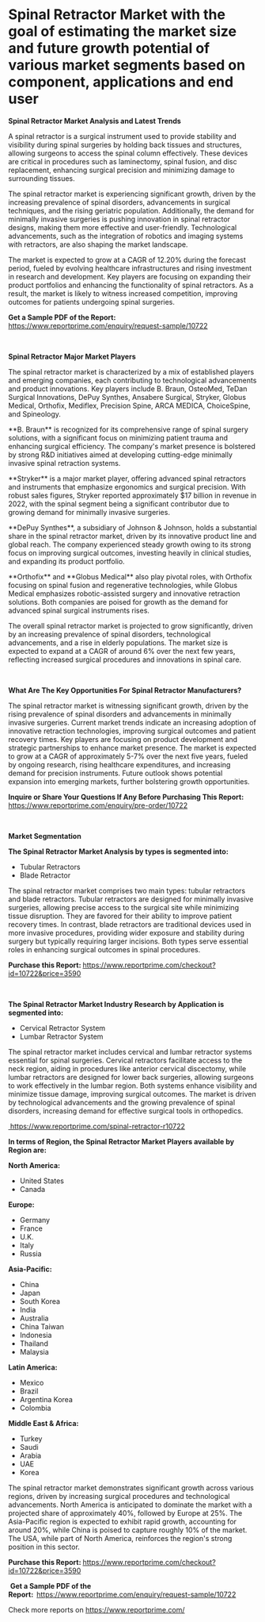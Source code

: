 <p><h1>Spinal Retractor Market with the goal of estimating the market size and future growth potential of various market segments based on component, applications and end user</h1></p><p><strong>Spinal Retractor Market Analysis and Latest Trends</strong></p>
<p><p>A spinal retractor is a surgical instrument used to provide stability and visibility during spinal surgeries by holding back tissues and structures, allowing surgeons to access the spinal column effectively. These devices are critical in procedures such as laminectomy, spinal fusion, and disc replacement, enhancing surgical precision and minimizing damage to surrounding tissues.</p><p>The spinal retractor market is experiencing significant growth, driven by the increasing prevalence of spinal disorders, advancements in surgical techniques, and the rising geriatric population. Additionally, the demand for minimally invasive surgeries is pushing innovation in spinal retractor designs, making them more effective and user-friendly. Technological advancements, such as the integration of robotics and imaging systems with retractors, are also shaping the market landscape.</p><p>The market is expected to grow at a CAGR of 12.20% during the forecast period, fueled by evolving healthcare infrastructures and rising investment in research and development. Key players are focusing on expanding their product portfolios and enhancing the functionality of spinal retractors. As a result, the market is likely to witness increased competition, improving outcomes for patients undergoing spinal surgeries.</p></p>
<p><strong>Get a Sample PDF of the Report:&nbsp;</strong> <a href="https://www.reportprime.com/enquiry/request-sample/10722?utm_campaign=3182&utm_medium=2&utm_source=Github&utm_content=ia&utm_term=20032025&utm_id=spinal-retractor">https://www.reportprime.com/enquiry/request-sample/10722</a></p>
<p>&nbsp;</p>
<p><strong>Spinal Retractor Major Market Players</strong></p>
<p><p>The spinal retractor market is characterized by a mix of established players and emerging companies, each contributing to technological advancements and product innovations. Key players include B. Braun, OsteoMed, TeDan Surgical Innovations, DePuy Synthes, Ansabere Surgical, Stryker, Globus Medical, Orthofix, Mediflex, Precision Spine, ARCA MEDICA, ChoiceSpine, and Spineology.</p><p>**B. Braun** is recognized for its comprehensive range of spinal surgery solutions, with a significant focus on minimizing patient trauma and enhancing surgical efficiency. The company's market presence is bolstered by strong R&D initiatives aimed at developing cutting-edge minimally invasive spinal retraction systems.</p><p>**Stryker** is a major market player, offering advanced spinal retractors and instruments that emphasize ergonomics and surgical precision. With robust sales figures, Stryker reported approximately $17 billion in revenue in 2022, with the spinal segment being a significant contributor due to growing demand for minimally invasive surgeries.</p><p>**DePuy Synthes**, a subsidiary of Johnson & Johnson, holds a substantial share in the spinal retractor market, driven by its innovative product line and global reach. The company experienced steady growth owing to its strong focus on improving surgical outcomes, investing heavily in clinical studies, and expanding its product portfolio.</p><p>**Orthofix** and **Globus Medical** also play pivotal roles, with Orthofix focusing on spinal fusion and regenerative technologies, while Globus Medical emphasizes robotic-assisted surgery and innovative retraction solutions. Both companies are poised for growth as the demand for advanced spinal surgical instruments rises.</p><p>The overall spinal retractor market is projected to grow significantly, driven by an increasing prevalence of spinal disorders, technological advancements, and a rise in elderly populations. The market size is expected to expand at a CAGR of around 6% over the next few years, reflecting increased surgical procedures and innovations in spinal care.</p></p>
<p>&nbsp;</p>
<p><strong>What Are The Key Opportunities For Spinal Retractor Manufacturers?</strong></p>
<p><p>The spinal retractor market is witnessing significant growth, driven by the rising prevalence of spinal disorders and advancements in minimally invasive surgeries. Current market trends indicate an increasing adoption of innovative retraction technologies, improving surgical outcomes and patient recovery times. Key players are focusing on product development and strategic partnerships to enhance market presence. The market is expected to grow at a CAGR of approximately 5-7% over the next five years, fueled by ongoing research, rising healthcare expenditures, and increasing demand for precision instruments. Future outlook shows potential expansion into emerging markets, further bolstering growth opportunities.</p></p>
<p><strong>Inquire or Share Your Questions If Any Before Purchasing This Report:</strong> <a href="https://www.reportprime.com/enquiry/pre-order/10722?utm_campaign=3182&utm_medium=2&utm_source=Github&utm_content=ia&utm_term=20032025&utm_id=spinal-retractor">https://www.reportprime.com/enquiry/pre-order/10722</a></p>
<p>&nbsp;</p>
<p><strong>Market Segmentation</strong></p>
<p><strong>The Spinal Retractor Market Analysis by types is segmented into:</strong></p>
<p><ul><li>Tubular Retractors</li><li>Blade Retractor</li></ul></p>
<p><p>The spinal retractor market comprises two main types: tubular retractors and blade retractors. Tubular retractors are designed for minimally invasive surgeries, allowing precise access to the surgical site while minimizing tissue disruption. They are favored for their ability to improve patient recovery times. In contrast, blade retractors are traditional devices used in more invasive procedures, providing wider exposure and stability during surgery but typically requiring larger incisions. Both types serve essential roles in enhancing surgical outcomes in spinal procedures.</p></p>
<p><strong>Purchase this Report:&nbsp;</strong><a href="https://www.reportprime.com/checkout?id=10722&price=3590&utm_campaign=3182&utm_medium=2&utm_source=Github&utm_content=ia&utm_term=20032025&utm_id=spinal-retractor">https://www.reportprime.com/checkout?id=10722&price=3590</a></p>
<p>&nbsp;</p>
<p><strong>The Spinal Retractor Market Industry Research by Application is segmented into:</strong></p>
<p><ul><li>Cervical Retractor System</li><li>Lumbar Retractor System</li></ul></p>
<p><p>The spinal retractor market includes cervical and lumbar retractor systems essential for spinal surgeries. Cervical retractors facilitate access to the neck region, aiding in procedures like anterior cervical discectomy, while lumbar retractors are designed for lower back surgeries, allowing surgeons to work effectively in the lumbar region. Both systems enhance visibility and minimize tissue damage, improving surgical outcomes. The market is driven by technological advancements and the growing prevalence of spinal disorders, increasing demand for effective surgical tools in orthopedics.</p></p>
<p><a href="https://www.reportprime.com/spinal-retractor-r10722?utm_campaign=3182&utm_medium=2&utm_source=Github&utm_content=ia&utm_term=20032025&utm_id=spinal-retractor">&nbsp;https://www.reportprime.com/spinal-retractor-r10722</a></p>
<p><strong>In terms of Region, the Spinal Retractor Market Players available by Region are:</strong></p>
<p>
    <p> <strong> North America: </strong>
        <ul>
            <li>United States</li>
            <li>Canada</li>
        </ul>
        </p> 
    <p> <strong> Europe: </strong>
        <ul>
            <li>Germany</li>
            <li>France</li>
            <li>U.K.</li>
            <li>Italy</li>
            <li>Russia</li>
        </ul>
        </p> 
    <p> <strong> Asia-Pacific: </strong>
        <ul>
            <li>China</li>
            <li>Japan</li>
            <li>South Korea</li>
            <li>India</li>
            <li>Australia</li>
            <li>China Taiwan</li>
            <li>Indonesia</li>
            <li>Thailand</li>
            <li>Malaysia</li>
        </ul>
        </p> 
    <p> <strong> Latin America: </strong>
        <ul>
            <li>Mexico</li>
            <li>Brazil</li>
            <li>Argentina Korea</li>
            <li>Colombia</li>
        </ul>
        </p> 
    <p> <strong> Middle East & Africa: </strong>
        <ul>
            <li>Turkey</li>
            <li>Saudi</li>
            <li>Arabia</li>
            <li>UAE</li>
            <li>Korea</li>
        </ul>
    </p>
    </p>
<p><p>The spinal retractor market demonstrates significant growth across various regions, driven by increasing surgical procedures and technological advancements. North America is anticipated to dominate the market with a projected share of approximately 40%, followed by Europe at 25%. The Asia-Pacific region is expected to exhibit rapid growth, accounting for around 20%, while China is poised to capture roughly 10% of the market. The USA, while part of North America, reinforces the region's strong position in this sector.</p></p>
<p><strong>Purchase this Report: </strong><a href="https://www.reportprime.com/checkout?id=10722&price=3590&utm_campaign=3182&utm_medium=2&utm_source=Github&utm_content=ia&utm_term=20032025&utm_id=spinal-retractor">https://www.reportprime.com/checkout?id=10722&price=3590</a></p>
<p>&nbsp;<strong>Get a Sample PDF of the Report:&nbsp;&nbsp;</strong><a href="https://www.reportprime.com/enquiry/request-sample/10722?utm_campaign=3182&utm_medium=2&utm_source=Github&utm_content=ia&utm_term=20032025&utm_id=spinal-retractor">https://www.reportprime.com/enquiry/request-sample/10722</a></p>
<p><strong></strong></p>
<p>Check more reports on <a href="https://www.reportprime.com/?utm_campaign=3182&utm_medium=2&utm_source=Github&utm_content=ia&utm_term=20032025&utm_id=spinal-retractor">https://www.reportprime.com/</a></p>